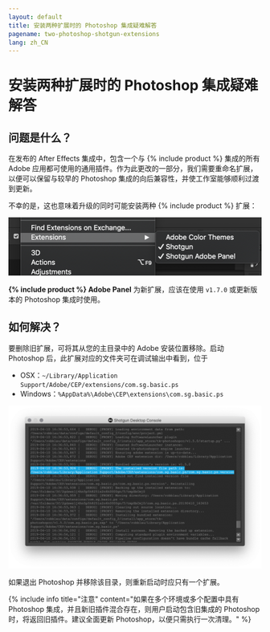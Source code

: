 ```yaml
---
layout: default
title: 安装两种扩展时的 Photoshop 集成疑难解答
pagename: two-photoshop-shotgun-extensions
lang: zh_CN
---
```


# 安装两种扩展时的 Photoshop 集成疑难解答

## 问题是什么？

在发布的 After Effects 集成中，包含一个与 {% include product %} 集成的所有 Adobe 应用都可使用的通用插件。作为此更改的一部分，我们需要重命名扩展，以便可以保留与较早的 Photoshop 集成的向后兼容性，并使工作室能够顺利过渡到更新。

不幸的是，这也意味着升级的同时可能安装两种 {% include product %} 扩展：

![Photoshop 菜单中显示的多个 {% include product %} 扩展](./images/photoshop-extension-panel.png)

**{% include product %} Adobe Panel** 为新扩展，应该在使用 `v1.7.0` 或更新版本的 Photoshop 集成时使用。

## 如何解决？

要删除旧扩展，可将其从您的主目录中的 Adobe 安装位置移除。启动 Photoshop 后，此扩展对应的文件夹可在调试输出中看到，位于

- OSX：`~/Library/Application Support/Adobe/CEP/extensions/com.sg.basic.ps`
- Windows：`%AppData%\Adobe\CEP\extensions\com.sg.basic.ps`

![Photoshop 菜单中显示的多个 {% include product %} 扩展](./images/shotgun-desktop-console-photoshop-extension.png)

如果退出 Photoshop 并移除该目录，则重新启动时应只有一个扩展。

{% include info title="注意" content="如果在多个环境或多个配置中具有 Photoshop 集成，并且新旧插件混合存在，则用户启动包含旧集成的 Photoshop 时，将返回旧插件。建议全面更新 Photoshop，以便只需执行一次清理。" %}
